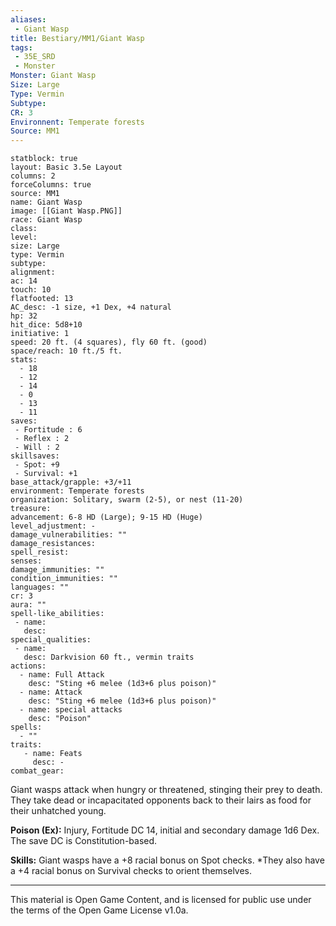 ```yaml
---
aliases:
 - Giant Wasp
title: Bestiary/MM1/Giant Wasp
tags: 
 - 35E_SRD
 - Monster
Monster: Giant Wasp
Size: Large
Type: Vermin
Subtype: 
CR: 3
Environnent: Temperate forests
Source: MM1
---
```


```statblock
statblock: true
layout: Basic 3.5e Layout
columns: 2
forceColumns: true
source: MM1 
name: Giant Wasp
image: [[Giant Wasp.PNG]]
race: Giant Wasp
class: 
level: 
size: Large
type: Vermin
subtype: 
alignment: 
ac: 14
touch: 10
flatfooted: 13
AC_desc: -1 size, +1 Dex, +4 natural
hp: 32
hit_dice: 5d8+10
initiative: 1
speed: 20 ft. (4 squares), fly 60 ft. (good)
space/reach: 10 ft./5 ft.
stats:
  - 18
  - 12
  - 14
  - 0
  - 13
  - 11
saves:
 - Fortitude : 6
 - Reflex : 2
 - Will : 2
skillsaves:
 - Spot: +9
 - Survival: +1
base_attack/grapple: +3/+11
environment: Temperate forests
organization: Solitary, swarm (2-5), or nest (11-20)
treasure: 
advancement: 6-8 HD (Large); 9-15 HD (Huge)
level_adjustment: -
damage_vulnerabilities: ""
damage_resistances: 
spell_resist: 
senses: 
damage_immunities: ""
condition_immunities: ""
languages: ""
cr: 3
aura: ""
spell-like_abilities:
 - name: 
   desc: 
special_qualities:
 - name:
   desc: Darkvision 60 ft., vermin traits
actions:
  - name: Full Attack
    desc: "Sting +6 melee (1d3+6 plus poison)"
  - name: Attack
    desc: "Sting +6 melee (1d3+6 plus poison)"
  - name: special attacks
    desc: "Poison"
spells:
  - ""
traits:
   - name: Feats
     desc: -
combat_gear:  
```


Giant wasps attack when hungry or threatened, stinging their prey to death. They take dead or incapacitated opponents back to their lairs as food for their unhatched young.


**Poison (Ex):** Injury, Fortitude DC 14, initial and secondary damage 1d6 Dex. The save DC is Constitution-based.


**Skills:** Giant wasps have a +8 racial bonus on Spot checks. *They also have a +4 racial bonus on Survival checks to orient themselves.

---

This material is Open Game Content, and is licensed for public use under the terms of the Open Game License v1.0a.
